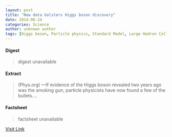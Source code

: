 ```yaml
---
layout: post
title: "New data bolsters Higgs boson discovery"
date: 2014-06-24
categories: Science
author: unknown author
tags: [Higgs boson, Particle physics, Standard Model, Large Hadron Collider, Compact Muon Solenoid, Top quark, Physics, Boson, ATLAS experiment, CERN, Fermion, Applied and interdisciplinary physics, Subatomic particles, Quantum mechanics, Nuclear physics, Physical bodies, Quantum field theory, Physical universe, Modern physics, Science, Solid state engineering, Mechanics, Theoretical physics, Physical sciences]
---
```



#### Digest
>digest unavailable

#### Extract
>(Phys.org) —If evidence of the Higgs boson revealed two years ago was the smoking gun, particle physicists have now found a few of the bullets....

#### Factsheet
>factsheet unavailable

[Visit Link](http://phys.org/news322741906.html)


